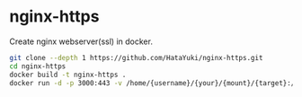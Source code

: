# nginx-https

Create nginx webserver(ssl) in docker.

```bash
git clone --depth 1 https://github.com/HataYuki/nginx-https.git
cd nginx-https
docker build -t nginx-https .
docker run -d -p 3000:443 -v /home/{username}/{your}/{mount}/{target}:/var/www/html
```